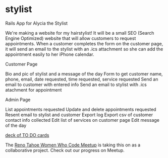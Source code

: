 stylist
=======

Rails App for Alycia the Stylist

We're making a website for my hairstylist!  It will be a small SEO (Search Engine Optimized) website that will allow customers to request appointments.  When a customer completes the form on the customer page, it will send an email to the stylist with an .ics attachment so she can add the appointment easily to her iPhone calendar.

Customer Page

Bio and pic of stylist and a message of the day
Form to get customer name, phone, email, date requested, time requested, service requested
Send an email to customer with entered info
Send an email to stylist with .ics atachment for appointment

Admin Page

List appointments requested
Update and delete appointments requested
Resent email to stylist and customer
Export log
Export csv of customer contact info collected
Edit list of services on customer page
Edit message of the day

<a href="http://www.slideshare.net/veronicacannon/stylist-30508817" alt="TO DO list">deck of TO DO cards</a>

The <a href="http://www.meetup.com/Reno-Tahoe-Women-Who-Code/">Reno Tahoe Women Who Code Meetup</a> is taking this on as a collaborative project.  Check out our progress on Meetup.

